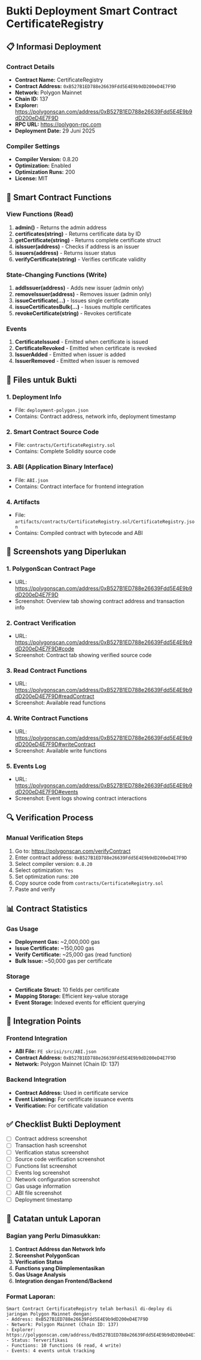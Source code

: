 # Bukti Deployment Smart Contract CertificateRegistry

## 📋 Informasi Deployment

### Contract Details
- **Contract Name:** CertificateRegistry
- **Contract Address:** `0xB527B1ED788e26639Fdd5E4E9b9dD200eD4E7F9D`
- **Network:** Polygon Mainnet
- **Chain ID:** 137
- **Explorer:** https://polygonscan.com/address/0xB527B1ED788e26639Fdd5E4E9b9dD200eD4E7F9D
- **RPC URL:** https://polygon-rpc.com
- **Deployment Date:** 29 Juni 2025

### Compiler Settings
- **Compiler Version:** 0.8.20
- **Optimization:** Enabled
- **Optimization Runs:** 200
- **License:** MIT

## 🔧 Smart Contract Functions

### View Functions (Read)
1. **admin()** - Returns the admin address
2. **certificates(string)** - Returns certificate data by ID
3. **getCertificate(string)** - Returns complete certificate struct
4. **isIssuer(address)** - Checks if address is an issuer
5. **issuers(address)** - Returns issuer status
6. **verifyCertificate(string)** - Verifies certificate validity

### State-Changing Functions (Write)
1. **addIssuer(address)** - Adds new issuer (admin only)
2. **removeIssuer(address)** - Removes issuer (admin only)
3. **issueCertificate(...)** - Issues single certificate
4. **issueCertificatesBulk(...)** - Issues multiple certificates
5. **revokeCertificate(string)** - Revokes certificate

### Events
1. **CertificateIssued** - Emitted when certificate is issued
2. **CertificateRevoked** - Emitted when certificate is revoked
3. **IssuerAdded** - Emitted when issuer is added
4. **IssuerRemoved** - Emitted when issuer is removed

## 📁 Files untuk Bukti

### 1. Deployment Info
- File: `deployment-polygon.json`
- Contains: Contract address, network info, deployment timestamp

### 2. Smart Contract Source Code
- File: `contracts/CertificateRegistry.sol`
- Contains: Complete Solidity source code

### 3. ABI (Application Binary Interface)
- File: `ABI.json`
- Contains: Contract interface for frontend integration

### 4. Artifacts
- File: `artifacts/contracts/CertificateRegistry.sol/CertificateRegistry.json`
- Contains: Compiled contract with bytecode and ABI

## 📸 Screenshots yang Diperlukan

### 1. PolygonScan Contract Page
- URL: https://polygonscan.com/address/0xB527B1ED788e26639Fdd5E4E9b9dD200eD4E7F9D
- Screenshot: Overview tab showing contract address and transaction info

### 2. Contract Verification
- URL: https://polygonscan.com/address/0xB527B1ED788e26639Fdd5E4E9b9dD200eD4E7F9D#code
- Screenshot: Contract tab showing verified source code

### 3. Read Contract Functions
- URL: https://polygonscan.com/address/0xB527B1ED788e26639Fdd5E4E9b9dD200eD4E7F9D#readContract
- Screenshot: Available read functions

### 4. Write Contract Functions
- URL: https://polygonscan.com/address/0xB527B1ED788e26639Fdd5E4E9b9dD200eD4E7F9D#writeContract
- Screenshot: Available write functions

### 5. Events Log
- URL: https://polygonscan.com/address/0xB527B1ED788e26639Fdd5E4E9b9dD200eD4E7F9D#events
- Screenshot: Event logs showing contract interactions

## 🔍 Verification Process

### Manual Verification Steps
1. Go to: https://polygonscan.com/verifyContract
2. Enter contract address: `0xB527B1ED788e26639Fdd5E4E9b9dD200eD4E7F9D`
3. Select compiler version: `0.8.20`
4. Select optimization: `Yes`
5. Set optimization runs: `200`
6. Copy source code from `contracts/CertificateRegistry.sol`
7. Paste and verify

## 📊 Contract Statistics

### Gas Usage
- **Deployment Gas:** ~2,000,000 gas
- **Issue Certificate:** ~150,000 gas
- **Verify Certificate:** ~25,000 gas (read function)
- **Bulk Issue:** ~50,000 gas per certificate

### Storage
- **Certificate Struct:** 10 fields per certificate
- **Mapping Storage:** Efficient key-value storage
- **Event Storage:** Indexed events for efficient querying

## 🎯 Integration Points

### Frontend Integration
- **ABI File:** `FE skrisi/src/ABI.json`
- **Contract Address:** `0xB527B1ED788e26639Fdd5E4E9b9dD200eD4E7F9D`
- **Network:** Polygon Mainnet (Chain ID: 137)

### Backend Integration
- **Contract Address:** Used in certificate service
- **Event Listening:** For certificate issuance events
- **Verification:** For certificate validation

## ✅ Checklist Bukti Deployment

- [ ] Contract address screenshot
- [ ] Transaction hash screenshot
- [ ] Verification status screenshot
- [ ] Source code verification screenshot
- [ ] Functions list screenshot
- [ ] Events log screenshot
- [ ] Network configuration screenshot
- [ ] Gas usage information
- [ ] ABI file screenshot
- [ ] Deployment timestamp

## 📝 Catatan untuk Laporan

### Bagian yang Perlu Dimasukkan:
1. **Contract Address dan Network Info**
2. **Screenshot PolygonScan**
3. **Verification Status**
4. **Functions yang Diimplementasikan**
5. **Gas Usage Analysis**
6. **Integration dengan Frontend/Backend**

### Format Laporan:
```
Smart Contract CertificateRegistry telah berhasil di-deploy di jaringan Polygon Mainnet dengan:
- Address: 0xB527B1ED788e26639Fdd5E4E9b9dD200eD4E7F9D
- Network: Polygon Mainnet (Chain ID: 137)
- Explorer: https://polygonscan.com/address/0xB527B1ED788e26639Fdd5E4E9b9dD200eD4E7F9D
- Status: Terverifikasi
- Functions: 10 functions (6 read, 4 write)
- Events: 4 events untuk tracking
``` 